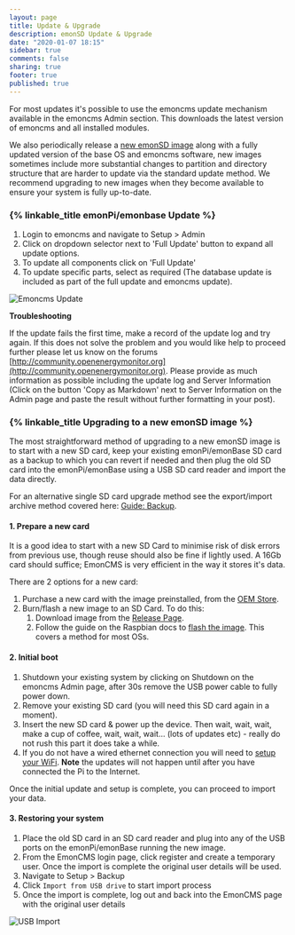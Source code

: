 ```yaml
---
layout: page
title: Update & Upgrade
description: emonSD Update & Upgrade
date: "2020-01-07 18:15"
sidebar: true
comments: false
sharing: true
footer: true
published: true
---
```


For most updates it's possible to use the emoncms update mechanism available in the emoncms Admin section. This downloads the latest version of emoncms and all installed modules.

We also periodically release a [new emonSD image](https://github.com/openenergymonitor/emonpi/wiki/emonSD-pre-built-SD-card-Download-&-Change-Log) along with a fully updated version of the base OS and emoncms software, new images sometimes include more substantial changes to partition and directory structure that are harder to update via the standard update method. We recommend upgrading to new images when they become available to ensure your system is fully up-to-date.

### {% linkable_title emonPi/emonbase Update %}

1. Login to emoncms and navigate to Setup > Admin
2. Click on dropdown selector next to 'Full Update' button to expand all update options.
3. To update all components click on 'Full Update'
4. To update specific parts, select as required (The database update is included as part of the full update and emoncms update).

![Emoncms Update](/images/setup/emoncms_update.png)

**Troubleshooting**

If the update fails the first time, make a record of the update log and try again. If this does not solve the problem and you would like help to proceed further please let us know on the forums [http://community.openenergymonitor.org](http://community.openenergymonitor.org). Please provide as much information as possible including the update log and Server Information (Click on the button 'Copy as Markdown' next to Server Information on the Admin page and paste the result without further formatting in your post).

### {% linkable_title Upgrading to a new emonSD image %}

The most straightforward method of upgrading to a new emonSD image is to start with a new SD card, keep your existing emonPi/emonBase SD card as a backup to which you can revert if needed and then plug the old SD card into the emonPi/emonBase using a USB SD card reader and import the data directly. 

For an alternative single SD card upgrade method see the export/import archive method covered here: [Guide: Backup](https://guide.openenergymonitor.org/setup/import/).

#### 1. Prepare a new card

It is a good idea to start with a new SD Card to minimise risk of disk errors from previous use, though reuse should also be fine if lightly used. A 16Gb card should suffice; EmonCMS is very efficient in the way it stores it's data.

There are 2 options for a new card:

1. Purchase a new card with the image preinstalled, from the [OEM Store](https://shop.openenergymonitor.com/emonsd-pre-loaded-raspberry-pi-sd-card/).
2. Burn/flash a new image to an SD Card. To do this:
    1. Download image from the [Release Page](https://github.com/openenergymonitor/emonpi/wiki/emonSD-pre-built-SD-card-Download-&-Change-Log#download-11-gb).
    1. Follow the guide on the Raspbian docs to [flash the image](https://www.raspberrypi.org/documentation/installation/installing-images/README.md). This covers a method for most OSs.

#### 2. Initial boot

1. Shutdown your existing system by clicking on Shutdown on the emoncms Admin page, after 30s remove the USB power cable to fully power down.
2. Remove your existing SD card (you will need this SD card again in a moment).
3. Insert the new SD card & power up the device. Then wait, wait, wait, make a cup of coffee, wait, wait, wait… (lots of updates etc) - really do not rush this part it does take a while.
4. If you do not have a wired ethernet connection you will need to [setup your WiFi](https://guide.openenergymonitor.org/setup/connect/#1a-connect-to-wifi). **Note** the updates will not happen until after you have connected the Pi to the Internet.

Once the initial update and setup is complete, you can proceed to import your data.

#### 3. Restoring your system

1. Place the old SD card in an SD card reader and plug into any of the USB ports on the emonPi/emonBase running the new image.
2. From the EmonCMS login page, click register and create a temporary user. Once the import is complete the original user details will be used.
3. Navigate to Setup > Backup
4. Click `Import from USB drive` to start import process
5. Once the import is complete, log out and back into the EmonCMS page with the original user details

![USB Import](/images/setup/usb_import.png)
